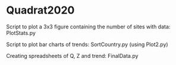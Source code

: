 # Quadrat2020


Script to plot a 3x3 figure containing the number of sites with data: PlotStats.py

Script to plot bar charts of trends: SortCountry.py (using Plot2.py)

Creating spreadsheets of Q, Z and trend: FinalData.py

